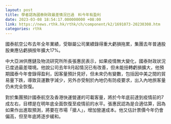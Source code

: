 ```yaml
---
layout: post
title: 學者認為國泰財政最差情況已過　料今年有盈利
date: 2023-03-08 18:54:17.000000000 +08:00
link: https://news.rthk.hk/rthk/ch/component/k2/1691073-20230308.htm
categories: rthk
---
```


國泰航空公布去年全年業績，受聯屬公司業績錄得重大虧損拖累，集團去年普通股股東應佔虧損按年擴大17%。

中大亞洲供應鏈及物流研究所所長張惠民表示，如果疫情無大變化，國泰財政狀況已度過最差環境。他說公司去年9月起情況已有改善，但未能扭轉虧損擴大，他預期國泰今年會錄得盈利，因客量預計見好，但未來仍有變數，包括因中美之間的貿易量下跌，導致貨運數字減少，另外亦受制於內地仍有防疫要求，出入內地旅客量仍未完全恢復。

對於集團預計國泰航空及香港快運營運的可載客量，將於今年底前達到疫情前的7成左右，目標是在明年底全面恢復至疫情前的水平。張惠民認為是合適估算，因為如果作出進取預測，將要在市場「搶人」，增加營運成本。他又估計票價今年仍會偏高，但至年底將逐步緩和。

